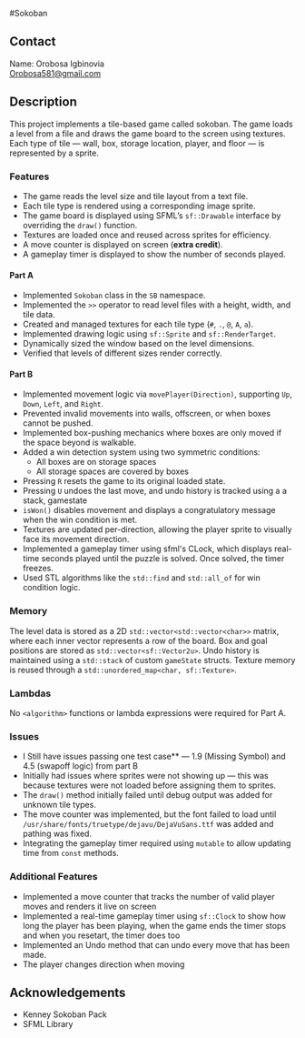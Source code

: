 #Sokoban

## Contact

Name: Orobosa Igbinovia    
Orobosa581@gmail.com

## Description

This project implements a tile-based game called sokoban. The game loads a level from a file and draws the game board to the screen using textures. Each type of tile — wall, box, storage location, player, and floor — is represented by a sprite.

### Features

- The game reads the level size and tile layout from a text file.
- Each tile type is rendered using a corresponding image sprite.
- The game board is displayed using SFML’s `sf::Drawable` interface by overriding the `draw()` function.
- Textures are loaded once and reused across sprites for efficiency.
- A move counter is displayed on screen (**extra credit**).
- A gameplay timer is displayed to show the number of seconds played.

#### Part A

- Implemented `Sokoban` class in the `SB` namespace.
- Implemented the `>>` operator to read level files with a height, width, and tile data.
- Created and managed textures for each tile type (`#`, `.`, `@`, `A`, `a`).
- Implemented drawing logic using `sf::Sprite` and `sf::RenderTarget`.
- Dynamically sized the window based on the level dimensions.
- Verified that levels of different sizes render correctly.

#### Part B

- Implemented movement logic via `movePlayer(Direction)`, supporting `Up`, `Down`, `Left`, and `Right`.
- Prevented invalid movements into walls, offscreen, or when boxes cannot be pushed.
- Implemented box-pushing mechanics where boxes are only moved if the space beyond is walkable.
- Added a win detection system using two symmetric conditions:
  - All boxes are on storage spaces
  - All storage spaces are covered by boxes
- Pressing `R` resets the game to its original loaded state.
- Pressing `U` undoes the last move, and undo history is tracked using a a stack, gamestate
- `isWon()` disables movement and displays a congratulatory message when the win condition is met.
- Textures are updated per-direction, allowing the player sprite to visually face its movement direction.
- Implemented a gameplay timer using sfml's CLock, which displays real-time seconds played until the puzzle is solved. Once solved, the timer freezes.
- Used STL algorithms like the `std::find` and `std::all_of` for win condition logic.

### Memory

The level data is stored as a 2D `std::vector<std::vector<char>>` matrix, where each inner vector represents a row of the board. Box and goal positions are stored as `std::vector<sf::Vector2u>`. Undo history is maintained using a `std::stack` of custom `gameState` structs. Texture memory is reused through a `std::unordered_map<char, sf::Texture>`.

### Lambdas

No `<algorithm>` functions or lambda expressions were required for Part A.

### Issues

- I Still have issues passing one test case** — 1.9 (Missing Symbol) and 4.5 (swapoff logic) from part B
- Initially had issues where sprites were not showing up — this was because textures were not loaded before assigning them to sprites.
- The `draw()` method initially failed until debug output was added for unknown tile types.
- The move counter was implemented, but the font failed to load until `/usr/share/fonts/truetype/dejavu/DejaVuSans.ttf` was added and pathing was fixed.
- Integrating the gameplay timer required using `mutable` to allow updating time from `const` methods.

### Additional Features

- Implemented a move counter that tracks the number of valid player moves and renders it live on screen
- Implemented a real-time gameplay timer using `sf::Clock` to show how long the player has been playing,
    when the game ends the timer stops and when you resetart, the timer does too
- Implemented an Undo method that can undo every move that has been made.
- The player changes direction when moving

## Acknowledgements

- Kenney Sokoban Pack
- SFML Library
